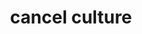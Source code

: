 ---
layout: project	
ident: vis-1
title: cancel culture	
short_desc: Who's talking about cancel culture?	
full_desc: From an ideological standpoint, “_ culture” constructions are extremely useful. Few concepts other than culture are as good at describing concentrism — culture pervades every level of our existence, from the personal to the large structural systems that influence the personal. In Dick Hebidge’s Subculture, the sociologist calls this perspective of culture, “culture as ‘a whole way of life’” which contrasts the “standard of excellence” model of culture (culture as the “best” things culture produces). Culture, in either respect is both the product of societies and the societies themselves. However, culture also describes a set of values, a general intention toward some product. “Western culture,” from a “standard of excellence” model might be bourgeois taste — that which selects Mozart, Beethoven, the Great American Novel, or Pablo Picasso from an array of “lesser subjects” — where from a “way of life” model it might be a way of arranging society, or a certain behavioral motif.	
design: this visualization uses size to signify frequency; rightness to signify time; color to signify identity.
---